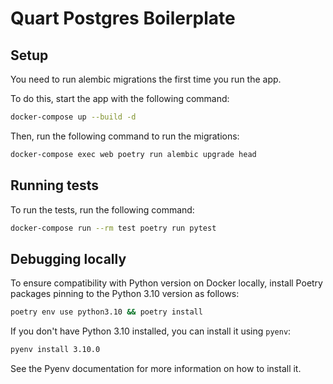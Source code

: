 # Quart Postgres Boilerplate

## Setup
You need to run alembic migrations the first time you run the app. 

To do this, start the app with the following command:
```bash
docker-compose up --build -d
```

Then, run the following command to run the migrations:  
```bash
docker-compose exec web poetry run alembic upgrade head
```

## Running tests

To run the tests, run the following command:
```bash
docker-compose run --rm test poetry run pytest
```

## Debugging locally

To ensure compatibility with Python version on Docker locally, install Poetry packages pinning to the Python 3.10 version as follows:
```bash
poetry env use python3.10 && poetry install
```

If you don't have Python 3.10 installed, you can install it using `pyenv`:
```bash
pyenv install 3.10.0
```

See the Pyenv documentation for more information on how to install it.
